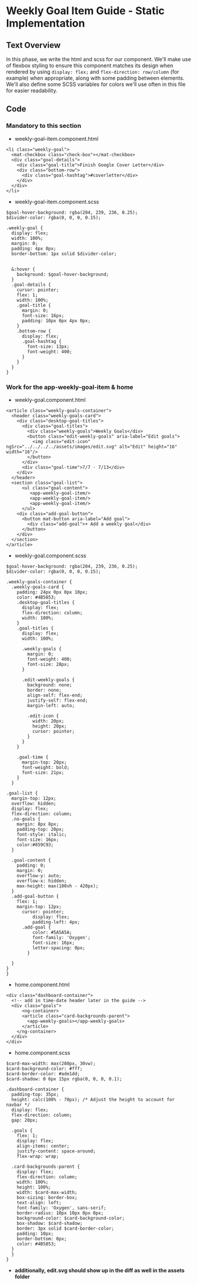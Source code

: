# Weekly Goal Item Guide - Static Implementation

## Text Overview

In this phase, we write the html and scss for our component. We'll make use of flexbox styling to ensure this component matches its design when rendered by using ``display: flex;`` and ``flex-direction: row/column`` (for example) when appropriate, along with some padding between elements. We'll also define some SCSS variables for colors we'll use often in this file for easier readability.

## Code

### Mandatory to this section
- weekly-goal-item.component.html
```
<li class="weekly-goal">
  <mat-checkbox class="check-box"></mat-checkbox>
  <div class="goal-details">
    <div class="goal-title">Finish Google Cover Letter</div>
    <div class="bottom-row">
      <div class="goal-hashtag">#coverletter</div>
    </div>
  </div>
</li>
```

- weekly-goal-item.component.scss
```
$goal-hover-background: rgba(204, 239, 236, 0.25);
$divider-color: rgba(0, 0, 0, 0.15);

.weekly-goal {
  display: flex;
  width: 100%;
  margin: 0;
  padding: 4px 0px;
  border-bottom: 1px solid $divider-color;


  &:hover {
    background: $goal-hover-background;
  }
  .goal-details {
    cursor: pointer;
    flex: 1;
    width: 100%;
    .goal-title {
      margin: 0;
      font-size: 16px;
      padding: 10px 0px 4px 0px;
    }
    .bottom-row {
      display: flex;
      .goal-hashtag {
        font-size: 13px;
        font-weight: 400;
      }
    }
  }
}
```

### Work for the app-weekly-goal-item & home
- weekly-goal.component.html
```
<article class="weekly-goals-container">
  <header class="weekly-goals-card">
    <div class="desktop-goal-titles">
      <div class="goal-titles">
        <div class="weekly-goals">Weekly Goals</div>
        <button class="edit-weekly-goals" aria-label="Edit goals">
          <img class="edit-icon" ngSrc="../../../../assets/images/edit.svg" alt="Edit" height="16" width="16"/>
        </button>
      </div>
      <div class="goal-time">7/7 - 7/13</div>
    </div>
  </header>
  <section class="goal-list">
      <ul class="goal-content">
         <app-weekly-goal-item/>
         <app-weekly-goal-item/>
         <app-weekly-goal-item/>
      </ul>
    <div class="add-goal-button">
      <button mat-button aria-label="Add goal">
        <div class="add-goal">+ Add a weekly goal</div>
      </button>
    </div>
  </section>
</article>
```
- weekly-goal.component.scss
```
$goal-hover-background: rgba(204, 239, 236, 0.25);
$divider-color: rgba(0, 0, 0, 0.15);

.weekly-goals-container {
  .weekly-goals-card {
    padding: 24px 0px 0px 10px;
    color: #4B5853;
    .desktop-goal-titles {
      display: flex;
      flex-direction: column;
      width: 100%;
    }
    .goal-titles {
      display: flex;
      width: 100%;
  
      .weekly-goals {
        margin: 0;
        font-weight: 400;
        font-size: 28px;
      }
  
      .edit-weekly-goals {
        background: none;
        border: none;
        align-self: flex-end;
        justify-self: flex-end;
        margin-left: auto;
  
        .edit-icon {
          width: 20px;
          height: 20px;
          cursor: pointer;
        }
      }
    }
  
    .goal-time {
      margin-top: 20px;
      font-weight: bold;
      font-size: 21px;
    }
  }

.goal-list {
  margin-top: 12px;
  overflow: hidden;
  display: flex;
  flex-direction: column;
  .no-goals {
    margin: 8px 8px;
    padding-top: 20px;
    font-style: italic;
    font-size: 16px;
    color:#859C93;
  }

  .goal-content {
    padding: 0;
    margin: 0;
    overflow-y: auto;
    overflow-x: hidden;
    max-height: max(100vh - 420px);
  }
  .add-goal-button {
    flex: 1;
    margin-top: 12px;
      cursor: pointer;
          display: flex;
          padding-left: 4px;
      .add-goal {
          color: #5A5A5A;
          font-family: 'Oxygen';
          font-size: 16px;
          letter-spacing: 0px;
        }
  
  }
}
}
```
- home.component.html
```
<div class="dashboard-container">
  <!-- add in time-date header later in the guide -->
  <div class="goals">
      <ng-container>
      <article class="card-backgrounds-parent">
        <app-weekly-goals></app-weekly-goals>
      </article>
    </ng-container>
  </div>
</div>
```

- home.component.scss
```
$card-max-width: max(280px, 30vw);
$card-background-color: #fff;
$card-border-color: #ade1dd;
$card-shadow: 0 6px 15px rgba(0, 0, 0, 0.1);

.dashboard-container {
  padding-top: 35px;
  height: calc(100% - 70px); /* Adjust the height to account for navbar */
  display: flex;
  flex-direction: column;
  gap: 20px;

  .goals {
    flex: 1;
    display: flex;
    align-items: center;
    justify-content: space-around;
    flex-wrap: wrap;

  .card-backgrounds-parent {
    display: flex;
    flex-direction: column;
    width: 100%;
    height: 100%;
    width: $card-max-width;
    box-sizing: border-box;
    text-align: left;
    font-family: 'Oxygen', sans-serif;
    border-radius: 10px 10px 0px 0px;
    background-color: $card-background-color;
    box-shadow: $card-shadow;
    border: 3px solid $card-border-color;
    padding: 10px;
    border-bottom: 0px;
    color: #4B5853;
  }
  }
}
```
- **additionally, edit.svg should show up in the diff as well in the assets folder**
